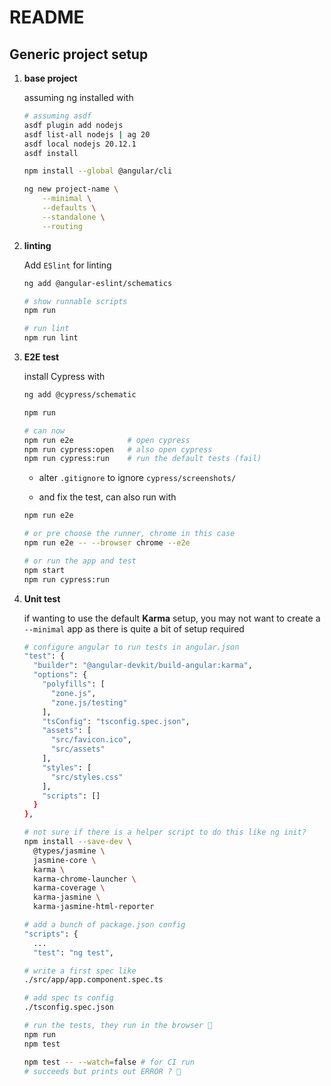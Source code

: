 # README

## Generic project setup

1. **base project**

   assuming ng installed with

   ```bash
   # assuming asdf
   asdf plugin add nodejs
   asdf list-all nodejs | ag 20
   asdf local nodejs 20.12.1
   asdf install

   npm install --global @angular/cli
   ```

   ```bash
   ng new project-name \
	   --minimal \
	   --defaults \
	   --standalone \
	   --routing
   ```

1. **linting**

   Add `ESlint` for linting

   ```bash
   ng add @angular-eslint/schematics

   # show runnable scripts
   npm run

   # run lint
   npm run lint
   ```

1. **E2E test**

   install Cypress with

   ```bash
   ng add @cypress/schematic

   npm run

   # can now
   npm run e2e            # open cypress
   npm run cypress:open   # also open cypress
   npm run cypress:run    # run the default tests (fail)
   ```

   * alter `.gitignore` to ignore `cypress/screenshots/`

   * and fix the test, can also run with

   ```bash
   npm run e2e

   # or pre choose the runner, chrome in this case
   npm run e2e -- --browser chrome --e2e

   # or run the app and test
   npm start
   npm run cypress:run
   ```

1. **Unit test**

   if wanting to use the default **Karma** setup, you may not want to create a
   `--minimal` app as there is quite a bit of setup required

   ```bash
   # configure angular to run tests in angular.json
   "test": {
     "builder": "@angular-devkit/build-angular:karma",
     "options": {
       "polyfills": [
         "zone.js",
         "zone.js/testing"
       ],
       "tsConfig": "tsconfig.spec.json",
       "assets": [
         "src/favicon.ico",
         "src/assets"
       ],
       "styles": [
         "src/styles.css"
       ],
       "scripts": []
     }
   },

   # not sure if there is a helper script to do this like ng init?
   npm install --save-dev \
     @types/jasmine \
     jasmine-core \
     karma \
     karma-chrome-launcher \
     karma-coverage \
     karma-jasmine \
     karma-jasmine-html-reporter

   # add a bunch of package.json config
   "scripts": {
     ...
     "test": "ng test",

   # write a first spec like
   ./src/app/app.component.spec.ts

   # add spec ts config
   ./tsconfig.spec.json

   # run the tests, they run in the browser 🤮
   npm run
   npm test

   npm test -- --watch=false # for CI run
   # succeeds but prints out ERROR ? 🤪
   ```
